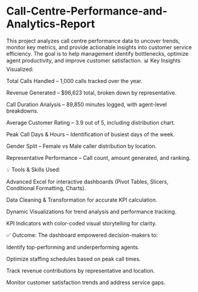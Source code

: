 # Call-Centre-Performance-and-Analytics-Report
This project analyzes call centre performance data to uncover trends, monitor key metrics, and provide actionable insights into customer service efficiency.
The goal is to help management identify bottlenecks, optimize agent productivity, and improve customer satisfaction.
📊 Key Insights Visualized:

Total Calls Handled – 1,000 calls tracked over the year.

Revenue Generated – $96,623 total, broken down by representative.

Call Duration Analysis – 89,850 minutes logged, with agent-level breakdowns.

Average Customer Rating – 3.9 out of 5, including distribution chart.

Peak Call Days & Hours – Identification of busiest days of the week.

Gender Split – Female vs Male caller distribution by location.

Representative Performance – Call count, amount generated, and ranking.

💡 Tools & Skills Used:

Advanced Excel for interactive dashboards (Pivot Tables, Slicers, Conditional Formatting, Charts).

Data Cleaning & Transformation for accurate KPI calculation.

Dynamic Visualizations for trend analysis and performance tracking.

KPI Indicators with color-coded visual storytelling for clarity.

✅ Outcome:
The dashboard empowered decision-makers to:

Identify top-performing and underperforming agents.

Optimize staffing schedules based on peak call times.

Track revenue contributions by representative and location.

Monitor customer satisfaction trends and address service gaps.
